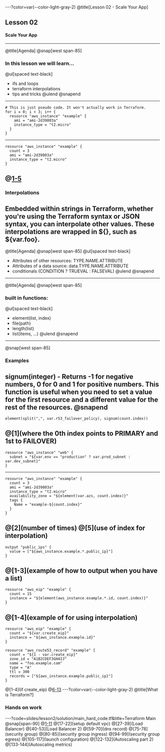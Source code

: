 ---?color=var(--color-light-gray-2)
@title[Lesson 02 - Scale Your App]

## Lesson 02 
#### Scale Your App

---
@title[Agenda]
@snap[west span-85]
### In this lesson we will learn...

@ul[spaced text-black]
- ifs and loops
- terraform interpolations
- tips and tricks
@ulend
@snapend
---
```
# This is just pseudo code. It won't actually work in Terraform.
for i = 0; i < 3; i++ {
  resource "aws_instance" "example" {
    ami = "ami-2d39803a"
    instance_type = "t2.micro"
  }  
}
```
---
```
resource "aws_instance" "example" {
  count = 3
  ami = "ami-2d39803a"
  instance_type = "t2.micro"
}
```
@[1-5](example)
---
### Interpolations
Embedded within strings in Terraform, whether you're using the Terraform syntax or JSON syntax, you can interpolate other values. These interpolations are wrapped in ${}, such as ${var.foo}.
---
@title[Agenda]
@snap[west span-85]
@ul[spaced text-black]
- Attributes of other resources: TYPE.NAME.ATTRIBUTE
- Attributes of a data source: data.TYPE.NAME.ATTRIBUTE
- conditionals (CONDITION ? TRUEVAL : FALSEVAL)
@ulend
@snapend
---
@title[Agenda]
@snap[west span-85]
### built in functions:
@ul[spaced text-black]
- element(list, index)
- file(path)
- length(list)
- list(items, ...)
@ulend
@snapend
---
@snap[west span-85]
### Examples
signum(integer) - Returns -1 for negative numbers, 0 for 0 and 1 for positive numbers. This function is useful when you need to set a value for the first resource and a different value for the rest of the resources. 
@snapend
---
```
element(split(",", var.r53_failover_policy), signum(count.index)) 
```
@[1](where the 0th index points to PRIMARY and 1st to FAILOVER)
---
```
resource "aws_instance" "web" {
  subnet = "${var.env == "production" ? var.prod_subnet : var.dev_subnet}"
}
```
---
```
resource "aws_instance" "example" {
  count = 3
  ami = "ami-2d39803a"
  instance_type = "t2.micro"
  availability_zone = "${element(var.azs, count.index)}"
  tags {
    Name = "example-${count.index}"
  }
}
```
@[2](number of times)
@[5](use of index for interpolation)
---
```
output "public_ips" {
  value = ["${aws_instance.example.*.public_ip}"]
}
```
@[1-3](example of how to output when you have a list)
---
```
resource "aws_eip" "example" {
  count = 15
  instance = "${element(aws_instance.example.*.id, count.index)}"
}
```
@[1-4](example of for using interpolation)
---
```
resource "aws_eip" "example" {
  count = "${var.create_eip}"
  instance = "${aws_instance.example.id}"
}

resource "aws_route53_record" "example" {
  count = "${1 - var.create_eip}"
  zone_id = "A1B2CDEF3GH4IJ"
  name = "foo.example.com"
  type = "A"
  ttl = 300
  records = ["${aws_instance.example.public_ip}"]
}
```
@[1-4](if create_eip)
@[6-13](else)
---?color=var(--color-light-gray-2)
@title[What is Terraform?]
### Hands on work

---?code=slides/lesson2/solution/main_hard_code.tf&title=Terraform Main
@snap[span-90]
@[1-11](provider)
@[17-22](setup default vpc)
@[27-39](Load Balancer)
@[40-53](Load Balancer 2)
@[59-70](dns record)
@[75-78](security group)
@[80-85](security group ingress)
@[94-99](security group egress)
@[105-117](launch configuration)
@[122-132](Autoscaling part 2)
@[133-144](Autoscaling metrics)

